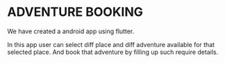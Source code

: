 # ADVENTURE BOOKING
  
 We have created a android app using flutter.
 
 In this app user can select diff place and diff adventure available for that selected place.
 And book that adventure by filling up such require details.
 
 

